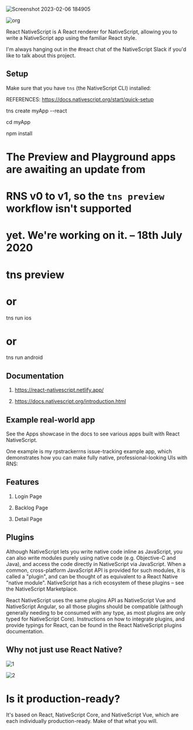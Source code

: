 ![Screenshot 2023-02-06 184905](https://user-images.githubusercontent.com/93249038/216981955-0446ddee-409d-4379-b433-07d5506c9728.png)


![org](https://user-images.githubusercontent.com/93249038/216987267-b833766e-9a99-45c8-907e-1590a6eebefb.jpg)

React NativeScript is A React renderer for NativeScript, allowing you to write a NativeScript app using the familiar React style.

I'm always hanging out in the #react chat of the NativeScript Slack if you'd like to talk about this project.

## Setup
 Make sure that you have `tns` (the NativeScript CLI) installed:
 
 REFERENCES:   https://docs.nativescript.org/start/quick-setup

tns create myApp --react

cd myApp

npm install

# The Preview and Playground apps are awaiting an update from

# RNS v0 to v1, so the `tns preview` workflow isn't supported

# yet. We're working on it. – 18th July 2020

# tns preview

# or

tns run ios

# or

tns run android

## Documentation
1) https://react-nativescript.netlify.app/

2) https://docs.nativescript.org/introduction.html


## Example real-world app
See the Apps showcase in the docs to see various apps built with React NativeScript.

One example is my rpstrackerrns issue-tracking example app, which demonstrates how you can make fully native, professional-looking UIs with RNS:

## Features		
1) Login Page

2) Backlog Page

3) Detail Page

## Plugins
Although NativeScript lets you write native code inline as JavaScript, you can also write modules purely using native code (e.g. Objective-C and Java), and access the code directly in NativeScript via JavaScript. When a common, cross-platform JavaScript API is provided for such modules, it is called a "plugin", and can be thought of as equivalent to a React Native "native module". NativeScript has a rich ecosystem of these plugins – see the NativeScript Marketplace.

React NativeScript uses the same plugins API as NativeScript Vue and NativeScript Angular, so all those plugins should be compatible (although generally needing to be consumed with any type, as most plugins are only typed for NativeScript Core). Instructions on how to integrate plugins, and provide typings for React, can be found in the React NativeScript plugins documentation.

## Why not just use React Native?

![1](https://user-images.githubusercontent.com/93249038/216986355-e242d15a-faab-4ad0-89ec-363ec27ec74e.png)

![2](https://user-images.githubusercontent.com/93249038/216986389-c1017de6-863d-4dd5-944b-00ac9a21ad4e.png)



# Is it production-ready?

It's based on React, NativeScript Core, and NativeScript Vue, which are each individually production-ready. Make of that what you will.
